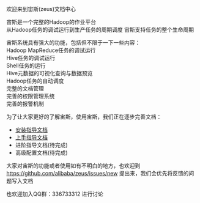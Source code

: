 欢迎来到宙斯(zeus)文档中心

宙斯是一个完整的Hadoop的作业平台  
从Hadoop任务的调试运行到生产任务的周期调度 宙斯支持任务的整个生命周期  

宙斯系统具有强大的功能，包括但不限于一下一些内容：  
Hadoop MapReduce任务的调试运行  
Hive任务的调试运行  
Shell任务的运行  
Hive元数据的可视化查询与数据预览  
Hadoop任务的自动调度  
完整的文档管理  
完善的权限管理系统  
完善的报警机制  

为了让大家更好的了解宙斯，使用宙斯，我们正在逐步完善文档：   
* [安装指导文档](wiki/安装指导文档)
* [上手指导文档](wiki/上手指导文档)
* 进阶指导文档(待完成)
* 高级配置文档(待完成)

大家对宙斯的功能或者使用如有不明白的地方，也欢迎到 https://github.com/alibaba/zeus/issues/new 提出来，我们会优先将反馈的问题写入文档

也欢迎加入QQ群：336733312 进行讨论

